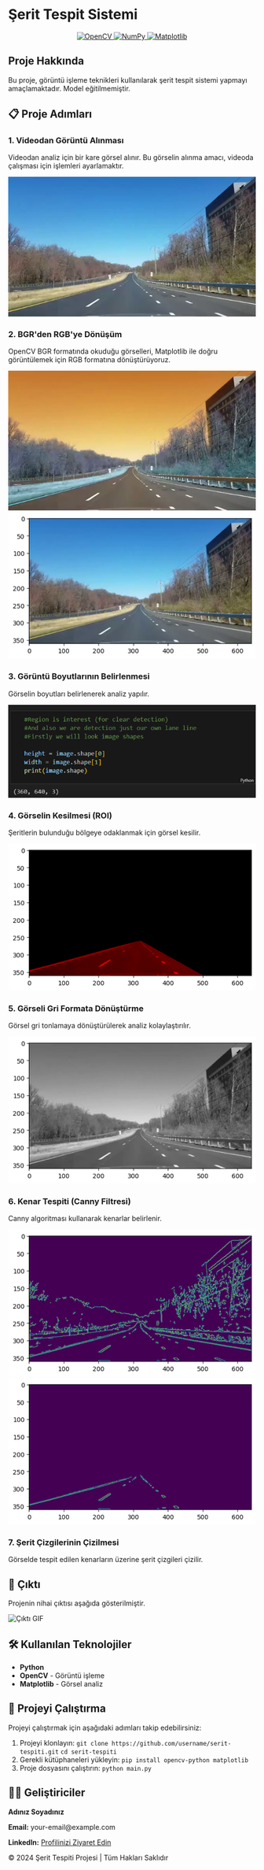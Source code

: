 # Şerit Tespit Sistemi

<p align="center">
  <a href="https://opencv.org/">
    <img src="https://img.shields.io/badge/OpenCV-4.x-blue?logo=opencv&logoColor=white" alt="OpenCV">
  </a>
  <a href="https://numpy.org/">
    <img src="https://img.shields.io/badge/NumPy-1.x-orange?logo=numpy&logoColor=white" alt="NumPy">
  </a>
  <a href="https://matplotlib.org/">
    <img src="https://img.shields.io/badge/Matplotlib-3.x-green?logo=matplotlib&logoColor=white" alt="Matplotlib">
  </a>
</p>

## Proje Hakkında

Bu proje, görüntü işleme teknikleri kullanılarak şerit tespit sistemi yapmayı amaçlamaktadır. Model eğitilmemiştir.

<h2>📋 Proje Adımları</h2>

<h3>1. Videodan Görüntü Alınması</h3>
<p>Videodan analiz için bir kare görsel alınır. Bu görselin alınma amacı, videoda çalışması için işlemleri ayarlamaktır.</p>
<img src="Images/test.png" alt="Videodan Görüntü Alınması">

<h3>2. BGR'den RGB'ye Dönüşüm</h3>
<p>OpenCV BGR formatında okuduğu görselleri, Matplotlib ile doğru görüntülemek için RGB formatına dönüştürüyoruz.</p>
<img src="Images/BGRtoRGB.png" alt="BGR Formatı">
<img src="Images/Matplotlib.png" alt="RGB Formatı">

<h3>3. Görüntü Boyutlarının Belirlenmesi</h3>
<p>Görselin boyutları belirlenerek analiz yapılır.</p>
<img src="Images/Shape.png" alt="Görsel Boyutları">

<h3>4. Görselin Kesilmesi (ROI)</h3>
<p>Şeritlerin bulunduğu bölgeye odaklanmak için görsel kesilir.</p>
<img src="Images/Cropped_Image.png" alt="Kesilmiş Görsel">

<h3>5. Görseli Gri Formata Dönüştürme</h3>
<p>Görsel gri tonlamaya dönüştürülerek analiz kolaylaştırılır.</p>
<img src="Images/Gray.png" alt="Gri Tonlama">

<h3>6. Kenar Tespiti (Canny Filtresi)</h3>
<p>Canny algoritması kullanarak kenarlar belirlenir.</p>
<img src="Images/Canny.png" alt="Canny Filtresi">
<img src="Images/Cropped_Canny.png" alt="Kesilmiş Canny Görseli">

<h3>7. Şerit Çizgilerinin Çizilmesi</h3>
<p>Görselde tespit edilen kenarların üzerine şerit çizgileri çizilir.</p>

<h2>🎥 Çıktı</h2>
<p>Projenin nihai çıktısı aşağıda gösterilmiştir.</p>
<img src="Videos/output_gif.gif" alt="Çıktı GIF">

<h2>🛠️ Kullanılan Teknolojiler</h2>
<ul>
  <li><strong>Python</strong></li>
  <li><strong>OpenCV</strong> - Görüntü işleme</li>
  <li><strong>Matplotlib</strong> - Görsel analiz</li>
</ul>

<h2>📂 Projeyi Çalıştırma</h2>
<p>Projeyi çalıştırmak için aşağıdaki adımları takip edebilirsiniz:</p>
<ol>
  <li>Projeyi klonlayın:  
    <code>git clone https://github.com/username/serit-tespiti.git</code>  
    <code>cd serit-tespiti</code>
  </li>
  <li>Gerekli kütüphaneleri yükleyin:  
    <code>pip install opencv-python matplotlib</code>
  </li>
  <li>Proje dosyasını çalıştırın:  
    <code>python main.py</code>
  </li>
</ol>

<h2>👨‍💻 Geliştiriciler</h2>
<p><strong>Adınız Soyadınız</strong></p>
<p><strong>Email:</strong> your-email@example.com</p>
<p><strong>LinkedIn:</strong> <a href="https://linkedin.com/in/yourname" target="_blank">Profilinizi Ziyaret Edin</a></p>

<footer>
  <p>© 2024 Şerit Tespiti Projesi | Tüm Hakları Saklıdır</p>
</footer>
